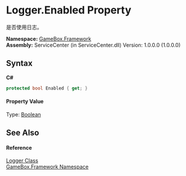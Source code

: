 # Logger.Enabled Property 
 

是否使用日志。

**Namespace:**&nbsp;<a href="a8957fe6-9cc0-3a6d-cd5c-a2a246efee1e">GameBox.Framework</a><br />**Assembly:**&nbsp;ServiceCenter (in ServiceCenter.dll) Version: 1.0.0.0 (1.0.0.0)

## Syntax

**C#**<br />
``` C#
protected bool Enabled { get; }
```


#### Property Value
Type: <a href="http://msdn2.microsoft.com/zh-cn/library/a28wyd50" target="_blank">Boolean</a>

## See Also


#### Reference
<a href="547b0213-be9a-925d-2a57-f4e4c6dc6300">Logger Class</a><br /><a href="a8957fe6-9cc0-3a6d-cd5c-a2a246efee1e">GameBox.Framework Namespace</a><br />